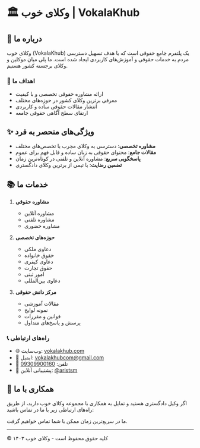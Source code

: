 # 🏛️ وکلای خوب | VokalaKhub

## 📜 درباره ما
وکلای خوب (VokalaKhub) یک پلتفرم جامع حقوقی است که با هدف تسهیل دسترسی مردم به خدمات حقوقی و آموزش‌های کاربردی ایجاد شده است. ما پلی میان موکلین و وکلای برجسته کشور هستیم.

### 🎯 اهداف ما
- ارائه مشاوره حقوقی تخصصی و با کیفیت
- معرفی برترین وکلای کشور در حوزه‌های مختلف
- انتشار مقالات حقوقی ساده و کاربردی
- ارتقای سطح آگاهی حقوقی جامعه

## ✨ ویژگی‌های منحصر به فرد
- **مشاوره تخصصی**: دسترسی به وکلای مجرب با تخصص‌های مختلف
- **مقالات جامع**: محتوای حقوقی به زبان ساده و قابل فهم برای عموم
- **پاسخگویی سریع**: مشاوره آنلاین و تلفنی در کوتاه‌ترین زمان
- **تضمین رضایت**: با تیمی از برترین وکلای دادگستری

## 📚 خدمات ما
1. **مشاوره حقوقی**
   - مشاوره آنلاین
   - مشاوره تلفنی
   - مشاوره حضوری

2. **حوزه‌های تخصصی**
   - دعاوی ملکی
   - حقوق خانواده
   - دعاوی کیفری
   - حقوق تجارت
   - امور ثبتی
   - دعاوی بین‌المللی

3. **مرکز دانش حقوقی**
   - مقالات آموزشی
   - نمونه لوایح
   - قوانین و مقررات
   - پرسش و پاسخ‌های متداول

### 📞 راه‌های ارتباطی
- 🌐 وب‌سایت: [vokalakhub.com](https://vokalakhub.com)
- 📧 ایمیل: [vokalakhubcom@gmail.com](mailto:vokalakhubcom@gmail.com)
- 📱 تلفن: [09309900160](tel:+989309900160)
- 💬 پشتیبانی آنلاین: [@aristsm](https://t.me/aristsm)

## 🤝 همکاری با ما
اگر وکیل دادگستری هستید و تمایل به همکاری با مجموعه وکلای خوب دارید، از طریق راه‌های ارتباطی زیر با ما در تماس باشید:

ما در سریع‌ترین زمان ممکن با شما تماس خواهیم گرفت.


---
© کلیه حقوق محفوظ است - وکلای خوب ۱۴۰۳
